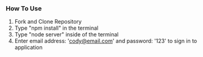 ###  How To Use 

1. Fork and Clone Repository
2. Type "npm install" in the terminal 
3. Type "node server" inside of the terminal
4. Enter email address: 'cody@email.com' and password: '123' to sign in to application

